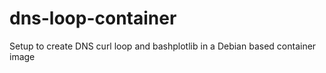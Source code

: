 # dns-loop-container
Setup to create DNS curl loop and bashplotlib in a Debian based container image
